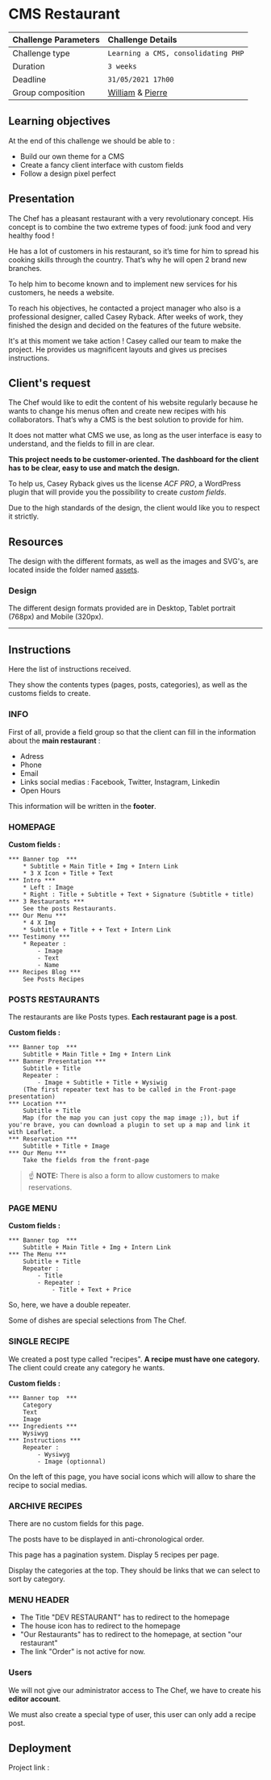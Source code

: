 # CMS Restaurant

| Challenge Parameters | Challenge Details                                                                                       |
| :------------------- | :------------------------------------------------------------------------------------------------------ |
| Challenge type       | `Learning a CMS, consolidating PHP`                                                                     |
| Duration             | `3 weeks`                                                                                               |
| Deadline             | `31/05/2021 17h00`                                                                                      |
| Group composition    | [William](https://github.com/Williamson911) & [Pierre](https://github.com/RicciPierre?tab=repositories) |

## Learning objectives

At the end of this challenge we should be able to :

- Build our own theme for a CMS
- Create a fancy client interface with custom fields
- Follow a design pixel perfect

## Presentation

The Chef has a pleasant restaurant with a very revolutionary concept. His concept is to combine the two extreme types of food: junk food and very healthy food !

He has a lot of customers in his restaurant, so it’s time for him to spread his cooking skills through the country. That’s why he will open 2 brand new branches.

To help him to become known and to implement new services for his customers, he needs a website.

To reach his objectives, he contacted a project manager who also is a professional designer, called Casey Ryback. After weeks of work, they finished the design and decided on the features of the future website.

It's at this moment we take action ! Casey called our team to make the project. He provides us magnificent layouts and gives us precises instructions.

## Client's request

The Chef would like to edit the content of his website regularly because he wants to change his menus often and create new recipes with his collaborators. That’s why a CMS is the best solution to provide for him.

It does not matter what CMS we use, as long as the user interface is easy to understand, and the fields to fill in are clear.

**This project needs to be customer-oriented. The dashboard for the client has to be clear, easy to use and match the design.**

To help us, Casey Ryback gives us the license _ACF PRO_, a WordPress plugin that will provide you the possibility to create _custom fields_.

Due to the high standards of the design, the client would like you to respect it strictly.

## Resources

The design with the different formats, as well as the images and SVG's, are located inside the folder named [assets](https://github.com/Williamson911/wordpress-restaurant/tree/master/wordpress/wp-content/themes/devres/assets/images).

### Design

The different design formats provided are in Desktop, Tablet portrait (768px) and Mobile (320px).

---

## Instructions

Here the list of instructions received.

They show the contents types (pages, posts, categories), as well as the customs fields to create.

### INFO

First of all, provide a field group so that the client can fill in the information about the **main restaurant** :

- Adress
- Phone
- Email
- Links social medias : Facebook, Twitter, Instagram, Linkedin
- Open Hours

This information will be written in the **footer**.

### HOMEPAGE

**Custom fields :**

    *** Banner top  ***
    	* Subtitle + Main Title + Img + Intern Link
    	* 3 X Icon + Title + Text
    *** Intro ***
    	* Left : Image
    	* Right : Title + Subtitle + Text + Signature (Subtitle + title)
    *** 3 Restaurants ***
    	See the posts Restaurants.
    *** Our Menu ***
    	* 4 X Img
    	* Subtitle + Title + + Text + Intern Link
    *** Testimony ***
    	* Repeater :
    		- Image
    		- Text
    		- Name
    *** Recipes Blog ***
    	See Posts Recipes

### POSTS RESTAURANTS

The restaurants are like Posts types. **Each restaurant page is a post**.

**Custom fields :**

    *** Banner top  ***
    	Subtitle + Main Title + Img + Intern Link
    *** Banner Presentation ***
    	Subtitle + Title
    	Repeater :
    		- Image + Subtitle + Title + Wysiwig
    	(The first repeater text has to be called in the Front-page presentation)
    *** Location ***
    	Subtitle + Title
    	Map (for the map you can just copy the map image ;)), but if you're brave, you can download a plugin to set up a map and link it with Leaflet.
    *** Reservation ***
    	Subtitle + Title + Image
    *** Our Menu ***
    	Take the fields from the front-page

> ☝️ **NOTE:** There is also a form to allow customers to make reservations.

### PAGE MENU

**Custom fields :**

    *** Banner top  ***
    	Subtitle + Main Title + Img + Intern Link
    *** The Menu ***
    	Subtitle + Title
    	Repeater :
    		- Title
    		- Repeater :
    			- Title + Text + Price

So, here, we have a double repeater.

Some of dishes are special selections from The Chef.

### SINGLE RECIPE

We created a post type called "recipes". **A recipe must have one category.**
The client could create any category he wants.

**Custom fields :**

    *** Banner top  ***
    	Category
    	Text
    	Image
    *** Ingredients ***
    	Wysiwyg
    *** Instructions ***
    	Repeater :
    		- Wysiwyg
    		- Image (optionnal)

On the left of this page, you have social icons which will allow to share the recipe to social medias.

### ARCHIVE RECIPES

There are no custom fields for this page.

The posts have to be displayed in anti-chronological order.

This page has a pagination system. Display 5 recipes per page.

Display the categories at the top. They should be links that we can select to sort by category.

### MENU HEADER

- The Title "DEV RESTAURANT" has to redirect to the homepage
- The house icon has to redirect to the homepage
- "Our Restaurants" has to redirect to the homepage, at section "our restaurant"
- The link "Order" is not active for now.

### Users

We will not give our administrator access to The Chef, we have to create his **editor account**.

We must also create a special type of user, this user can only add a recipe post.

## Deployment

Project link :

